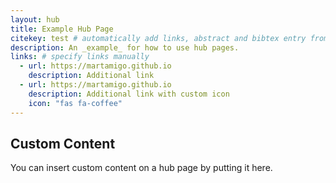 ```yaml
---
layout: hub
title: Example Hub Page
citekey: test # automatically add links, abstract and bibtex entry from a publication
description: An _example_ for how to use hub pages.
links: # specify links manually
  - url: https://martamigo.github.io
    description: Additional link
  - url: https://martamigo.github.io
    description: Additional link with custom icon
    icon: "fas fa-coffee"
---
```


## Custom Content

You can insert custom content on a hub page by putting it here.